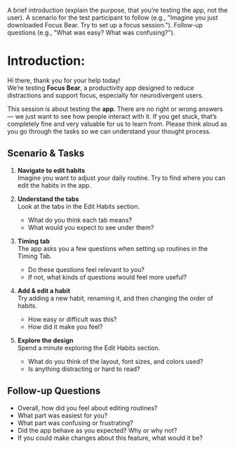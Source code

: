 A brief introduction (explain the purpose, that you’re testing the app, not the user).
A scenario for the test participant to follow (e.g., "Imagine you just downloaded Focus Bear. Try to set up a focus session.").
Follow-up questions (e.g., "What was easy? What was confusing?").
# Introduction:
Hi there, thank you for your help today!  
We’re testing **Focus Bear**, a productivity app designed to reduce distractions and support focus, especially for neurodivergent users.  

This session is about testing the **app**. There are no right or wrong answers — we just want to see how people interact with it. If you get stuck, that’s completely fine and very valuable for us to learn from. Please think aloud as you go through the tasks so we can understand your thought process.  
## Scenario & Tasks

1. **Navigate to edit habits**  
   Imagine you want to adjust your daily routine. Try to find where you can edit the habits in the app.  

2. **Understand the tabs**  
   Look at the tabs in the Edit Habits section.  
   - What do you think each tab means?  
   - What would you expect to see under them?  

3. **Timing tab**  
   The app asks you a few questions when setting up routines in the Timing Tab.  
   - Do these questions feel relevant to you?  
   - If not, what kinds of questions would feel more useful?  

4. **Add & edit a habit**  
   Try adding a new habit, renaming it, and then changing the order of habits.  
   - How easy or difficult was this?  
   - How did it make you feel?  

5. **Explore the design**  
   Spend a minute exploring the Edit Habits section.  
   - What do you think of the layout, font sizes, and colors used?  
   - Is anything distracting or hard to read?  

## Follow-up Questions
- Overall, how did you feel about editing routines?  
- What part was easiest for you?  
- What part was confusing or frustrating?  
- Did the app behave as you expected? Why or why not?   
- If you could make changes about this feature, what would it be?  
